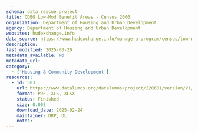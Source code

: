 ```yaml
---
schema: data_rescue_project 
title: CDBG Low-Mod Benefit Areas - Census 2000
organization: Department of Housing and Urban Development
agency: Department of Housing and Urban Development
websites: hudexchange.info
data_source: https://www.hudexchange.info/manage-a-program/census/low-mod-income-summary-data/
description: 
last_modified: 2025-03-20
metadata_available: No
metadata_url: 
category:
  - ['Housing & Community Development'] 
resources:
  - id: 503
    url: https://www.datalumos.org/datalumos/project/220601/version/V1/view
    format: PDF, XLS, XLSX
    status: Finished
    size: 0.005
    download_date: 2025-02-24
    maintainer: DRP, DL
    notes: 
---
```

